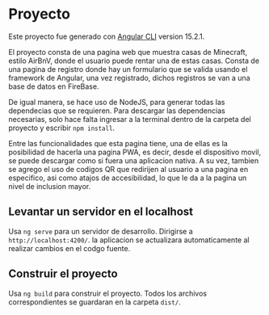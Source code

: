 # Proyecto

Este proyecto fue generado con [Angular CLI](https://github.com/angular/angular-cli) version 15.2.1.

El proyecto consta de una pagina web que muestra casas de Minecraft, estilo AirBnV, donde el usuario puede rentar una de estas casas.
Consta de una pagina de registro donde hay un formulario que se valida usando el framework de Angular, una vez registrado, dichos registros se
van a una base de datos en FireBase.

De igual manera, se hace uso de NodeJS, para generar todas las dependecias que se requieren. Para descargar las dependencias necesarias, solo hace
falta ingresar a la terminal dentro de la carpeta del proyecto y escribir `npm install`.

Entre las funcionalidades que esta pagina tiene, una de ellas es la posibilidad de hacerla una pagina PWA, es decir, desde el dispositivo movil, se puede descargar
como si fuera una aplicacion nativa. A su vez, tambien se agrego el uso de codigos QR que redirijen al usuario a una pagina en especifico, asi como
atajos de accesibilidad, lo que le da a la pagina un nivel de inclusion mayor.

## Levantar un servidor en el localhost

Usa `ng serve` para un servidor de desarrollo. Dirigirse a `http://localhost:4200/`. la aplicacion se actualizara automaticamente al realizar cambios en el codgo fuente.


## Construir el proyecto

Usa `ng build` para construir el proyecto. Todos los archivos correspondientes se guardaran en la carpeta `dist/`.
